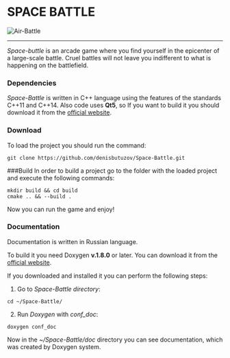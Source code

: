 # SPACE BATTLE
![Air-Battle](https://static.wixstatic.com/media/497e3a_37e647be1290423abde794f0c2c91bff~mv2.jpg/v1/fill/w_627,h_353/497e3a_37e647be1290423abde794f0c2c91bff~mv2.jpg)

***

*Space-buttle*  is an arcade game where you find yourself in the epicenter of a large-scale battle. Сruel battles will not leave you indifferent to what is happening on the battlefield.

### Dependencies
*Space-Battle* is written in C++ language using the features of the standards C++11 and C++14. Also code uses **Qt5**, so If you want to build it you should download it from the [official website](https://www.qt.io/download).
 
### Download
To load the project you should run the command:
```
git clone https://github.com/denisbutuzov/Space-Battle.git
```

###Build
In order to build a project go to the folder with the loaded project and execute the following commands:
```
mkdir build && cd build
cmake .. && --build .
```
Now you can run the game and enjoy!
 
### Documentation

Documentation is written in Russian language.

To build it you need Doxygen **v.1.8.0** or later. You can download it from the [official website](http://www.doxygen.nl/).

If you downloaded and installed it you can perform the following steps:
1. Go to *Space-Battle directory*:
```
cd ~/Space-Battle/
```

2. Run *Doxygen* with *conf_doc*:
```
doxygen conf_doc
```

Now in the *~/Space-Battle/doc* directory you can see documentation, which was created by Doxygen system. 







